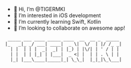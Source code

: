 - 👋 Hi, I’m @TIGERMKI
- 👀 I’m interested in iOS development
- 🌱 I’m currently learning Swift, Kotlin
- 💞️ I’m looking to collaborate on awesome app!

```text
 _____ ___ ____ _____ ____  __  __ _  _____
|_   _|_ _/ ___| ____|  _ \|  \/  | |/ /_ _|
  | |  | | |  _|  _| | |_) | |\/| | ' / | |
  | |  | | |_| | |___|  _ <| |  | | . \ | |
  |_| |___\____|_____|_| \_\_|  |_|_|\_\___|
```
